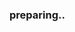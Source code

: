### preparing..

<!-- [2023]

<p align="center">
  <img width="300" height="300" src="https://media.discordapp.net/attachments/1160609760689782884/1160609908438356029/whitehybe.png?ex=65354935&is=6522d435&hm=d9eb17ccccecbb77c4fd85692694677e5d44236da440c672e04eb6885a0b51d2&">
</p>

### Hi there!

<p>
    <img src="https://img.shields.io/badge/@__itsruin-5865F2?style=flat-square&logo=Discord&logoColor=FFF"/>
    <a href="mailto:profit3027@gmail.com" target="_blank"><img src="https://img.shields.io/badge/profit3027@gmail.com-EA4335?style=flat-square&logo=gmail&logoColor=white"/>
    <a href="mailto:contact.minchan@icloud.com" target="_blank"><img src="https://img.shields.io/badge/contact.minchan@icloud.com-3693F3?style=flat-square&logo=icloud&logoColor=white"/>
</a>
</p>

<p>
    I'm developing all aspects of the in-game systems for <b><a href="https://discord.gg/hybe">HYBE (FiveM, South Korea)</a></b><br/>
    Additionally, to improve my development skills, I work with partners to create and sell awesome scripts! <b><a href="https://discord.gg/Z9AhuN9K9D">⭐️ Here is our team's Store</a></b><br/><br/>
    Based on <b>4 years of FiveM development experience</b>, I am striving to create the best system!<br/><br/>
    Currently, I am going to school and learning different languages.
</p>

### Skills
#### Platforms & Languages
<p>
    <img src="https://img.shields.io/badge/Lua-2C2D72?style=flat-square&logo=lua&logoColor=white"/>&nbsp;
    <img src="https://img.shields.io/badge/CSS-1572B6?style=flat-square&logo=css3&logoColor=white"/>
    <img src="https://img.shields.io/badge/HTML-E34F26?style=flat-square&logo=html5&logoColor=white"/>&nbsp;
    <img src="https://img.shields.io/badge/JavaScript-F7DF1E?style=flat-square&logo=javascript&logoColor=black"/>
    <img src="https://img.shields.io/badge/TypeScript-3178C6?style=flat-square&logo=typescript&logoColor=white"/>
</p>
<p>
    <img src="https://img.shields.io/badge/Node.js-339933?style=flat-square&logo=nodedotjs&logoColor=white"/>
    <img src="https://img.shields.io/badge/Vue.js-4FC08D?style=flat-square&logo=vuedotjs&logoColor=white"/>&nbsp;
    <img src="https://img.shields.io/badge/MySQL-4479A1?style=flat-square&logo=mysql&logoColor=white"/>
    <img src="https://img.shields.io/badge/MongoDB-47A248?style=flat-square&logo=mongodb&logoColor=white"/>
    <img src="https://img.shields.io/badge/Redis-DC382D?style=flat-square&logo=redis&logoColor=white"/>
    <img src="https://img.shields.io/badge/RabbitMQ-FF6600?style=flat-square&logo=rabbitmq&logoColor=white"/>
</p>

-->
